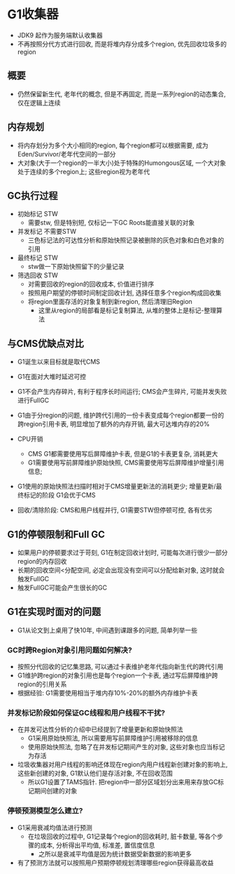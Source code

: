 # G1收集器

* JDK9 起作为服务端默认收集器
* 不再按照分代方式进行回收, 而是将堆内存分成多个region, 优先回收垃圾多的region

## 概要

* 仍然保留新生代, 老年代的概念, 但是不再固定, 而是一系列region的动态集合, 仅在逻辑上连续

## 内存规划

* 将内存划分为多个大小相同的region, 每个region都可以根据需要, 成为Eden/Survivor/老年代空间的一部分
* 大对象(大于一个region的一半大小)处于特殊的Humongous区域, 一个大对象处于连续的多个region上; 这些region视为老年代

## GC执行过程

* 初始标记 STW
  * 需要stw, 但是特别短, 仅标记一下GC Roots能直接关联的对象
* 并发标记 不需要STW
  * 三色标记法的可达性分析和原始快照记录被删除的灰色对象和白色对象的引用
* 最终标记 STW
  * stw做一下原始快照留下的少量记录
* 筛选回收 STW
  * 对需要回收的region的回收成本, 价值进行排序
  * 按照用户期望的停顿时间制定回收计划, 选择任意多个region构成回收集
  * 将region里面存活的对象复制到新region, 然后清理旧Region
    * 这里从region的局部看是标记复制算法, 从堆的整体上是标记-整理算法

## 与CMS优缺点对比

* G1诞生以来目标就是取代CMS

* G1在面对大堆时延迟可控
* G1不会产生内存碎片, 有利于程序长时间运行; CMS会产生碎片, 可能并发失败进行FullGC
* G1由于分region的问题, 维护跨代引用的一份卡表变成每个region都要一份的跨region引用卡表, 明显增加了额外的内存开销, 最大可达堆内存的20%
* CPU开销
  * CMS G1都需要使用写后屏障维护卡表, 但是G1的卡表更复杂, 消耗更大
  * G1需要使用写前屏障维护原始快照, CMS需要使用写后屏障维护增量引用信息;
* G1使用的原始快照法扫描时相对于CMS增量更新法的消耗更少; 增量更新/最终标记的阶段 G1会优于CMS
* 回收/清除阶段: CMS和用户线程并行, G1需要STW但停顿可控, 各有优劣

## G1的停顿限制和Full GC

* 如果用户的停顿要求过于苛刻, G1在制定回收计划时, 可能每次进行很少一部分region的内存回收
* 长期的回收空间<分配空间, 必定会出现没有空间可以分配给新对象, 这时就会触发FullGC
* 触发FullGC可能会产生很长的GC

## G1在实现时面对的问题

* G1从论文到上桌用了快10年, 中间遇到课跟多的问题, 简单列举一些

### GC时跨Region对象引用问题如何解决?

* 按照分代回收的记忆集思路, 可以通过卡表维护老年代指向新生代的跨代引用
* G1维护跨region的对象引用也是每个region一个卡表, 通过写后屏障维护跨region的引用关系
* 根据经验: G1需要使用相当于堆内存10%-20%的额外内存维护卡表

### 并发标记阶段如何保证GC线程和用户线程不干扰?

* 在并发可达性分析的介绍中已经提到了增量更新和原始快照法
  * G1采用原始快照法, 所以需要用写前屏障维护引用被移除的信息
  * 使用原始快照法, 忽略了在并发标记期间产生的对象, 这些对象也应当标记为存活
* 垃圾收集器对用户线程的影响还体现在region内用户线程新创建对象的影响上, 这些新创建的对象, G1默认他们是存活对象, 不在回收范围
  * 所以G1设置了TAMS指针. 把region中一部分区域划分出来用来存放GC标记期间创建的对象

### 停顿预测模型怎么建立?

* G1采用衰减均值法进行预测
  * 在垃圾回收的过程中, G1记录每个region的回收耗时, 脏卡数量, 等各个步骤的成本, 分析得出平均值, 标准差, 置信度信息
    * 之所以是衰减平均值是因为统计数据受新数据的影响更多
* 有了预测方法就可以按照用户预期停顿规划清理哪些region获得最高收益